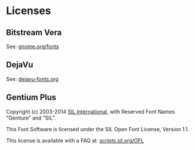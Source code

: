 # Licenses

## Bitstream Vera

See: [gnome.org/fonts](https://www.gnome.org/fonts/#Final_Bitstream_Vera_Fonts)

## DejaVu

See: [dejavu-fonts.org](http://dejavu-fonts.org/wiki/License)

## Gentium Plus

Copyright (c) 2003-2014 [SIL International](http://www.sil.org), with Reserved Font Names “Gentium” and “SIL”.

This Font Software is licensed under the SIL Open Font License, Version 1.1.

This license is available with a FAQ at: [scripts.sil.org/OFL](http://scripts.sil.org/OFL)